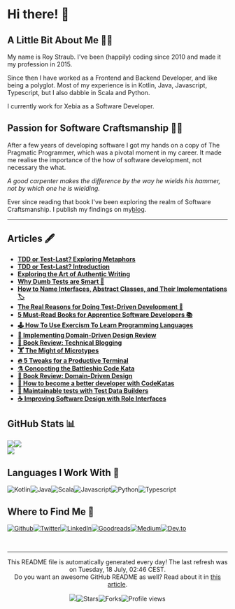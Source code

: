
<h1>Hi there! 👋</h1>
<h2>A Little Bit About Me 🙋‍♂️</h2>
<p>My name is Roy Straub. I've been (happily) coding since 2010 and made it my profession in 2015.</p>
<p>Since then I have worked as a Frontend and Backend Developer, and like being a polyglot. Most of my experience is in Kotlin, Java, Javascript, Typescript, but I also dabble in Scala and Python.</p>
<p>I currently work for Xebia as a Software Developer.</p>
<h2>Passion for Software Craftsmanship 👨‍💻</h2>
<p>After a few years of developing software I got my hands on a copy of The Pragmatic Programmer, which was a pivotal moment in my career. It made me realise the importance of the how of software development, not necessary the what.</p>
<p><em>A good carpenter makes the difference by the way he wields his hammer, not by which one he is wielding.</em></p>
<p>Ever since reading that book I've been exploring the realm of Software Craftsmanship. I publish my findings on my<a href="https://www.codecraftr.nl/">blog</a>.</p>
<hr/>
<h2>Articles 🖋️</h2>
<ul>
  <li><a href="https://www.codecraftr.nl/p/tdd-or-test-last-exploring-metaphors"><b>TDD or Test-Last? Exploring Metaphors</b></a></li>
  <li><a href="https://www.codecraftr.nl/p/tdd-or-test-last-introduction"><b>TDD or Test-Last? Introduction</b></a></li>
  <li><a href="https://www.codecraftr.nl/p/exploring-the-art-of-authentic-writing"><b>Exploring the Art of Authentic Writing</b></a></li>
  <li><a href="https://www.codecraftr.nl/p/why-dumb-programmer-tests-are-smart"><b>Why Dumb Tests are Smart 🧠</b></a></li>
  <li><a href="https://www.codecraftr.nl/p/how-to-name-abstract-types"><b>How to Name Interfaces, Abstract Classes, and Their Implementations 🏷</b></a></li>
  <li><a href="https://www.codecraftr.nl/p/why-use-tdd"><b>The Real Reasons for Doing Test-Driven Development 💎</b></a></li>
  <li><a href="https://www.codecraftr.nl/p/books-software-craftsman-mindset"><b>5 Must-Read Books for Apprentice Software Developers 📚</b></a></li>
  <li><a href="https://www.codecraftr.nl/p/learning-programming-languages-with-exercism"><b>🕹 How To Use Exercism To Learn Programming Languages</b></a></li>
  <li><a href="https://www.codecraftr.nl/p/implementing-domain-driven-design-book-review"><b>📕 Implementing Domain-Driven Design Review</b></a></li>
  <li><a href="https://www.codecraftr.nl/p/technical-blogging-book-review"><b>📘 Book Review: Technical Blogging</b></a></li>
  <li><a href="https://www.codecraftr.nl/p/microtypes-improving-software-design"><b>🏋️ The Might of Microtypes</b></a></li>
  <li><a href="https://www.codecraftr.nl/p/tweaks-for-productive-terminal"><b>🔥 5 Tweaks for a Productive Terminal</b></a></li>
  <li><a href="https://www.codecraftr.nl/p/creating-battleship-kata"><b>⚗️ Concocting the Battleship Code Kata</b></a></li>
  <li><a href="https://www.codecraftr.nl/p/domain-driven-design-book-review"><b>📘 Book Review: Domain-Driven Design</b></a></li>
  <li><a href="https://www.codecraftr.nl/p/improving-with-codekatas"><b>🥋 How to become a better developer with CodeKatas</b></a></li>
  <li><a href="https://www.codecraftr.nl/p/maintainable-tests-with-test-data-builders"><b>🔨 Maintainable tests with Test Data Builders</b></a></li>
  <li><a href="https://www.codecraftr.nl/p/interfaces-defining-roles"><b>☕ Improving Software Design with Role Interfaces</b></a></li>
</ul>
<h2>GitHub Stats 📊</h2><a href="https://github.com/rstraub/rstraub"><img align="center" src="https://github-readme-stats.vercel.app/api/top-langs/?username=rstraub&amp;title_color=24292e&amp;text_color=24292e&amp;icon_color=24292e&amp;bg_color=ffffff"/></a><a href="https://github.com/rstraub/rstraub"><img align="center" src="https://github-readme-stats.vercel.app/api?username=rstraub&amp;show_icons=true&amp;line_height=27&amp;count_private=true&amp;title_color=24292e&amp;text_color=24292e&amp;icon_color=24292e&amp;bg_color=ffffff"/></a><br/><a href="https://github.com/rstraub/rstraub"><img align="center" src="https://github-readme-stats.vercel.app/api/pin/?username=rstraub&amp;repo=rstraub&amp;title_color=24292e&amp;text_color=24292e&amp;icon_color=24292e&amp;bg_color=ffffff"/></a>
<h2>Languages I Work With 🔧</h2>
<p><img alt="Kotlin" src="https://img.shields.io/badge/-Kotlin-46a2f1?style=flat-square&logo=kotlin&logoColor=white"/><img alt="Java" src="https://img.shields.io/badge/-Java-46a2f1?style=flat-square&logo=java&logoColor=white"/><img alt="Scala" src="https://img.shields.io/badge/-Scala-3952b1?style=flat-square&logo=scala&logoColor=white"/><img alt="Javascript" src="https://img.shields.io/badge/-Javascript-531676?style=flat-square&logo=javascript&logoColor=white"/><img alt="Python" src="https://img.shields.io/badge/-Python-bb0642?style=flat-square&logo=python&logoColor=white"/><img alt="Typescript" src="https://img.shields.io/badge/-Typescript-9f3536?style=flat-square&logo=typescript&logoColor=white"/>
</p>
<h2>Where to Find Me 📍</h2>
<p><a href="https://github.com/rstraub" target="_blank"><img alt="Github" src="https://img.shields.io/badge/Github-%2312100E.svg?&style=for-the-badge&logo=Github&logoColor=white"/></a><a href="https://twitter.com/CCraftr" target="_blank"><img alt="Twitter" src="https://img.shields.io/badge/Twitter-%231DA1F2.svg?&style=for-the-badge&logo=Twitter&logoColor=white"/></a><a href="https://www.linkedin.com/in/r-straub/" target="_blank"><img alt="LinkedIn" src="https://img.shields.io/badge/LinkedIn-%230077B5.svg?&style=for-the-badge&logo=LinkedIn&logoColor=white"/></a><a href="https://www.goodreads.com/codecraftr" target="_blank"><img alt="Goodreads" src="https://img.shields.io/badge/Goodreads-%234285F4.svg?&style=for-the-badge&logo=google-chrome&logoColor=white"/></a><a href="https://codecraftr.medium.com/" target="_blank"><img alt="Medium" src="https://img.shields.io/badge/Medium-%2312100E.svg?&style=for-the-badge&logo=Medium&logoColor=white"/></a><a href="https://dev.to/codecraftr" target="_blank"><img alt="Dev.to" src="https://img.shields.io/badge/Dev.to-%2312100E.svg?&style=for-the-badge&logo=Dev.to&logoColor=white"/></a>
</p><br/>
<hr/>
<p align="center">This README file is automatically generated every day! The last refresh was on Tuesday, 18 July, 02:46 CEST.<br/>Do you want an awesome GitHub README as well? Read about it in <a href="https://medium.com/@arjenbrandenburgh/you-should-stand-out-on-github-with-a-readme-profile-467e047b6c18" target="_blank">this article</a>.</p>
<p align="center"><img src="https://github.com/rstraub/rstraub/workflows/README%20build/badge.svg"/><img alt="Stars" src="https://img.shields.io/github/stars/arjenbrandenburgh/arjenbrandenburgh?style=flat-square&labelColor=343b41"/><img alt="Forks" src="https://img.shields.io/github/forks/arjenbrandenburgh/arjenbrandenburgh?style=flat-square&labelColor=343b41"/><img src="https://gpvc.arturio.dev/rstraub" alt="Profile views"/></p>